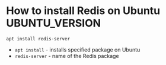 # How to install Redis on Ubuntu UBUNTU_VERSION

```redis
apt install redis-server
```

- `apt install` - installs specified package on Ubuntu
- `redis-server` - name of the Redis package


